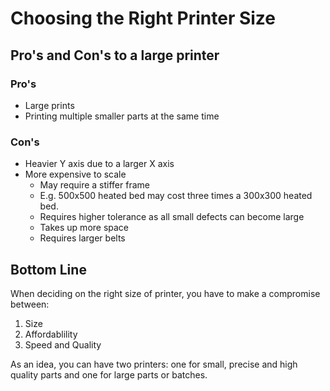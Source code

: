 # Choosing the Right Printer Size

## Pro's and Con's to a large printer

### Pro's

- Large prints
- Printing multiple smaller parts at the same time

### Con's

- Heavier Y axis due to a larger X axis
- More expensive to scale
  - May require a stiffer frame
  - E.g. 500x500 heated bed may cost three times a 300x300 heated bed.
  - Requires higher tolerance as all small defects can become large
  - Takes up more space
  - Requires larger belts

## Bottom Line

When deciding on the right size of printer, you have to make a compromise between:

1. Size
2. Affordablility
3. Speed and Quality

As an idea, you can have two printers: one for small, precise and high quality parts and one for large parts or batches.
